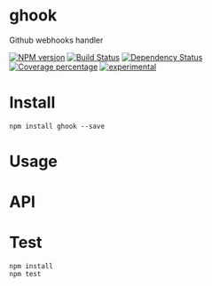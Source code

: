# ghook

Github webhooks handler

[![NPM version][npm-image]][npm-url] [![Build Status][travis-image]][travis-url] [![Dependency Status][daviddm-image]][daviddm-url] [![Coverage percentage][coveralls-image]][coveralls-url]
[![experimental](http://badges.github.io/stability-badges/dist/experimental.svg)](http://github.com/badges/stability-badges)

# Install

    npm install ghook --save

# Usage



# API



# Test

    npm install
    npm test

[npm-image]: https://badge.fury.io/js/ghook.svg
[npm-url]: https://npmjs.org/package/ghook
[travis-image]: https://travis-ci.org/arvitaly/ghook.svg?branch=master
[travis-url]: https://travis-ci.org/arvitaly/ghook
[daviddm-image]: https://david-dm.org/arvitaly/ghook.svg?theme=shields.io
[daviddm-url]: https://david-dm.org/arvitaly/ghook
[coveralls-image]: https://coveralls.io/repos/arvitaly/ghook/badge.svg
[coveralls-url]: https://coveralls.io/r/arvitaly/ghook